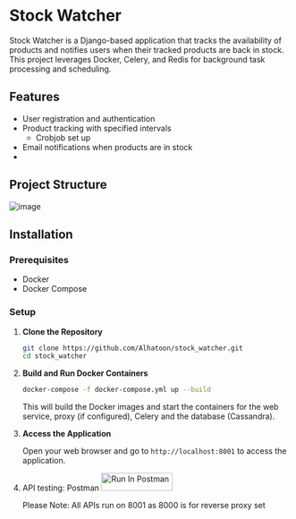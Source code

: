 # Stock Watcher

Stock Watcher is a Django-based application that tracks the availability of products and notifies users when their tracked products are back in stock. This project leverages Docker, Celery, and Redis for background task processing and scheduling.

## Features

- User registration and authentication
- Product tracking with specified intervals
    - Crobjob set up 
- Email notifications when products are in stock
- 

## Project Structure
![image](https://github.com/Alhatoon/stock_watcher/assets/91088103/e9457964-0b3f-4432-925e-e59015946352)




## Installation

### Prerequisites

- Docker
- Docker Compose

### Setup

1. **Clone the Repository**

    ```bash
    git clone https://github.com/Alhatoon/stock_watcher.git
    cd stock_watcher
    ```

2. **Build and Run Docker Containers**

    ```bash
    docker-compose -f docker-compose.yml up --build
    ```

    This will build the Docker images and start the containers for the web service, proxy (if configured), Celery and the database (Cassandra).

3. **Access the Application**

    Open your web browser and go to `http://localhost:8001` to access the application.

4. API testing: Postman 
    [<img src="https://run.pstmn.io/button.svg" alt="Run In Postman" style="width: 128px; height: 32px;">](https://god.gw.postman.com/run-collection/34867969-de52a209-6aea-4534-8a38-62e88ee9bf3f?action=collection%2Ffork&source=rip_markdown&collection-url=entityId%3D34867969-de52a209-6aea-4534-8a38-62e88ee9bf3f%26entityType%3Dcollection%26workspaceId%3D91c9a4f6-53d4-43e6-adca-e688005c96af)


   Please Note: All APIs run on 8001 as 8000 is for reverse proxy set 
